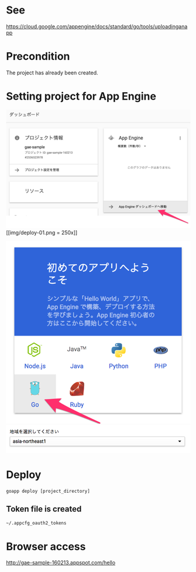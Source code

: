 # See
https://cloud.google.com/appengine/docs/standard/go/tools/uploadinganapp


# Precondition
The project has already been created.

# Setting project for App Engine 
![deploy-01](img/deploy-01.png)
[[img/deploy-01.png = 250x]]

![deploy-02](img/deploy-02.png)
![deploy-03](img/deploy-03.png)


# Deploy

```test
goapp deploy [project_directory]
```

## Token file is created
```
~/.appcfg_oauth2_tokens
```

# Browser access
http://gae-sample-160213.appspot.com/hello
